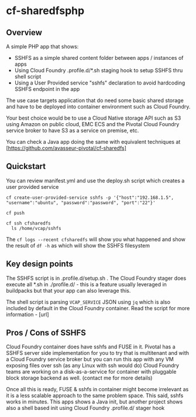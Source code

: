 # cf-sharedfsphp

## Overview

A simple PHP app that shows:
- SSHFS as a simple shared content folder between apps / instances of apps
- Using Cloud Foundry .profile.d/*.sh staging hook to setup SSHFS thru shell script
- Using a User Provided service "sshfs" declaration to avoid hardcoding SSHFS endpoint in the app

The use case targets application that do need some basic shared storage and have to be deployed into container environment such as Cloud Foundry.

Your best choice would be to use a Cloud Native storage API such as S3 using Amazon on public cloud, EMC ECS and the Pivotal Cloud Foundry service broker to have S3 as a service on premise, etc.

You can check a Java app doing the same with equivalent techniques at [https://github.com/avasseur-pivotal/cf-sharedfs]

## Quickstart

You can review manifest.yml and use the deploy.sh script which creates a user provided service
```
cf create-user-provided-service sshfs -p '{"host":"192.168.1.5", "username":"ubuntu", "password":"password", "port":"22"}'

cf push

cf ssh cfsharedfs
  ls /home/vcap/sshfs
```
The ``cf logs --recent cfsharedfs`` will show you what happened and show the result of ``df -h`` as which will show the SSHFS filesystem

## Key design points

The SSHFS script is in .profile.d/setup.sh . The Cloud Foundry stager does execute all *.sh in ./profile.d/ - this is a feature usually leveraged in buildpacks but that your app can also leverage this.

The shell script is parsing ``VCAP_SERVICE`` JSON using ``jq`` which is also included by default in the Cloud Foundry container.
Read the script for more information - [url]


## Pros / Cons of SSHFS

Cloud Foundry container does have sshfs and FUSE in it.
Pivotal has a SSHFS server side implementation for you to try that is multitenant and with a Cloud Foundry service broker but you can run this app with any VM exposing files over ssh (as any Linux with ssh would do)
Cloud Foundry teams are working on a disk-as-a-service for container with pluggable block storage backend as well.
(contact me for more details)

Once all this is ready, FUSE & sshfs in container might become irrelevant as it is a less scalable approach to the same problem space.
This said, sshfs works in minutes. This apps shows a Java init, but another project shows also a shell based init using Cloud Foundry .profile.d/ stager hook

 

